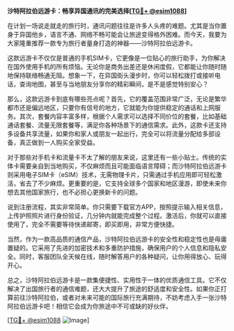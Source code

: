 **沙特阿拉伯远游卡：畅享异国通讯的完美选择[[TG💪+ @esim1088](https://t.me/s/esim1088)]**

在计划一场说走就走的旅行时，通讯问题往往是许多人头疼的难题。尤其是当你置身于异国他乡，语言不通、网络不畅可能会让旅途变得格外困难。而今天，我要为大家隆重推荐一款专为旅行者量身打造的神器——沙特阿拉伯远游卡。

这款远游卡不仅仅是普通的手机SIM卡，它更像是一位贴心的旅行助手，为你解决在国外使用手机的所有烦恼。无论你是商务出差还是休闲度假，它都能让你随时随地保持联络畅通无阻。想象一下，在异国街头漫步时，你可以轻松拨打或接听电话，查询地图，甚至与当地朋友分享你的精彩瞬间，是不是感觉特别安心？

那么，这款远游卡到底有哪些亮点呢？首先，它的覆盖范围非常广泛，无论是繁华都市还是偏远地区，只要你有信号的地方，它就能为你提供稳定的通话和上网服务。其次，套餐内容丰富多样，根据个人需求可以选择不同价位的套餐，比如基础通话套餐、流量无限套餐等，满足你各种场景下的通信需求。此外，这款卡还支持多设备共享流量，如果你和家人或朋友一起出行，完全可以将流量分配给多部设备，真正做到一人购买全家受益。

对于那些对手机卡和流量卡不太了解的朋友来说，这里还有一些小贴士。传统的实体卡需要亲自到当地购买，不仅麻烦而且可能面临语言障碍；而沙特阿拉伯远游卡则采用电子SIM卡（eSIM）技术，无需物理卡片，只需通过手机应用即可轻松激活，省去了不少麻烦。更重要的是，它支持全球多个国家和地区漫游，即使未来你想去其他国家旅行，也不必担心更换新卡的问题。

说到注册流程，其实非常简单。你只需要下载官方APP，按照提示输入相关信息，上传护照照片进行身份验证，几分钟内就能完成整个过程。激活后，你就可以直接使用了，完全不需要等待快递邮寄，即买即用，非常方便快捷。

当然，作为一款高品质的通信产品，沙特阿拉伯远游卡的安全性和稳定性也是毋庸置疑的。它采用了先进的加密技术和多重防护措施，确保用户的个人信息和隐私安全。同时，客服团队全天候在线，随时解答用户的各种疑问，让你用得放心、玩得开心。

总之，沙特阿拉伯远游卡是一款集便捷性、实用性于一体的优质通信工具。它不仅解决了出国旅行者的通信难题，还大大提升了旅途的舒适度和安全性。如果你正打算前往沙特阿拉伯，或者对未来可能的国际旅行充满期待，不妨考虑入手一张沙特阿拉伯远游卡吧！相信它会成为你旅途中不可或缺的好伙伴。

[[TG💪+ @esim1088](https://t.me/s/esim1088) ![Image](https://i.postimg.cc/4NQfJmqS/Snipaste-2025-05-13-00-14-12.png)]
